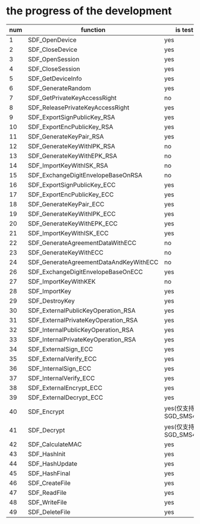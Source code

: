 # the progress of the development

|num |  function   | is test ok |
|  ----  | ----  | ----  | 
| 1 |SDF_OpenDevice  | yes |
| 2 |SDF_CloseDevice  | yes |
| 3 |SDF_OpenSession  | yes |
| 4 |SDF_CloseSession  | yes |
| 5 |SDF_GetDeviceInfo  | yes |
| 6 |SDF_GenerateRandom  | yes |
| 7 |SDF_GetPrivateKeyAccessRight  | no |  
| 8 |SDF_ReleasePrivateKeyAccessRight  | yes | 
| 9 |SDF_ExportSignPublicKey_RSA  | yes |
| 10 |SDF_ExportEncPublicKey_RSA  | yes |
| 11 |SDF_GenerateKeyPair_RSA  | yes |
| 12 |SDF_GenerateKeyWithIPK_RSA  | no | 
| 13 |SDF_GenerateKeyWithEPK_RSA  | no | 
| 14 |SDF_ImportKeyWithISK_RSA  | no | !
| 15 |SDF_ExchangeDigitEnvelopeBaseOnRSA  | no | 
| 16 |SDF_ExportSignPublicKey_ECC  | yes |
| 17 |SDF_ExportEncPublicKey_ECC  | yes |
| 18 |SDF_GenerateKeyPair_ECC  | yes |
| 19 |SDF_GenerateKeyWithIPK_ECC  | yes | 
| 20 |SDF_GenerateKeyWithEPK_ECC  | yes | 
| 21 |SDF_ImportKeyWithISK_ECC  | yes |  
| 22 |SDF_GenerateAgreementDataWithECC  | no | 
| 23 |SDF_GenerateKeyWithECC  | no | 
| 24 |SDF_GenerateAgreementDataAndKeyWithECC  | no | 
| 26 |SDF_ExchangeDigitEnvelopeBaseOnECC  | yes | 
| 27 |SDF_ImportKeyWithKEK  | no |  
| 28 |SDF_ImportKey  | yes |
| 29 |SDF_DestroyKey  | yes |
| 30 |SDF_ExternalPublicKeyOperation_RSA  | yes |  
| 31 |SDF_ExternalPrivateKeyOperation_RSA  | yes |  有堆栈异常
| 32 |SDF_InternalPublicKeyOperation_RSA  | yes  | 
| 33 |SDF_InternalPrivateKeyOperation_RSA  | yes | 有堆栈异常
| 34 |SDF_ExternalSign_ECC  | yes |
| 35 |SDF_ExternalVerify_ECC  | yes |
| 36 |SDF_InternalSign_ECC  | yes|
| 37 |SDF_InternalVerify_ECC  | yes |
| 38 |SDF_ExternalEncrypt_ECC  | yes |  
| 39 |SDF_ExternalDecrypt_ECC  | yes |  
| 40 |SDF_Encrypt  | yes(仅支持SGD_SMS4_ECB)  |　　　　
| 41 |SDF_Decrypt  | yes(仅支持SGD_SMS4_ECB)  |
| 42 |SDF_CalculateMAC  | yes |
| 43 |SDF_HashInit  | yes|
| 44 |SDF_HashUpdate  | yes |
| 45 |SDF_HashFinal  | yes |
| 46 |SDF_CreateFile  | yes |
| 47 |SDF_ReadFile  |yes | 
| 48 |SDF_WriteFile  | yes | 
| 49 |SDF_DeleteFile  | yes |









    
    
    
    
    